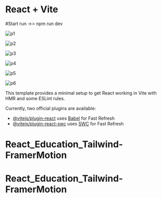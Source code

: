 # React + Vite

#Start run ->> npm run dev

![p1](https://github.com/masudfcs1/React_Education_Tailwind-FramerMotion/assets/57311382/4d94e0fb-338c-4d68-a1a0-7972a014568e)

![p2](https://github.com/masudfcs1/React_Education_Tailwind-FramerMotion/assets/57311382/325914c8-ef01-4458-be1a-794592abb33f)

![p3](https://github.com/masudfcs1/React_Education_Tailwind-FramerMotion/assets/57311382/71a93614-717f-4e54-b111-83aa17173b7b)

![p4](https://github.com/masudfcs1/React_Education_Tailwind-FramerMotion/assets/57311382/e1397d88-1f49-4ba3-b5ae-8237462d7a54)

![p5](https://github.com/masudfcs1/React_Education_Tailwind-FramerMotion/assets/57311382/aec5a61b-89c7-49f7-8603-5d4222cf8ce8)

![p6](https://github.com/masudfcs1/React_Education_Tailwind-FramerMotion/assets/57311382/49fe4055-5641-4962-a694-64c0d8729ead)

This template provides a minimal setup to get React working in Vite with HMR and some ESLint rules.

Currently, two official plugins are available:

- [@vitejs/plugin-react](https://github.com/vitejs/vite-plugin-react/blob/main/packages/plugin-react/README.md) uses [Babel](https://babeljs.io/) for Fast Refresh
- [@vitejs/plugin-react-swc](https://github.com/vitejs/vite-plugin-react-swc) uses [SWC](https://swc.rs/) for Fast Refresh

# React_Education_Tailwind-FramerMotion

# React_Education_Tailwind-FramerMotion
